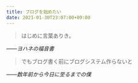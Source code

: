 ```yaml
---
title: ブログを始めたい
date: 2021-01-30T23:07:00+09:00
---
```


> はじめに言葉ありき。

——_ヨハネの福音書_

> でもブログ書く前にブログシステム作らないと

——_数年前から今日に至るまでの僕_

